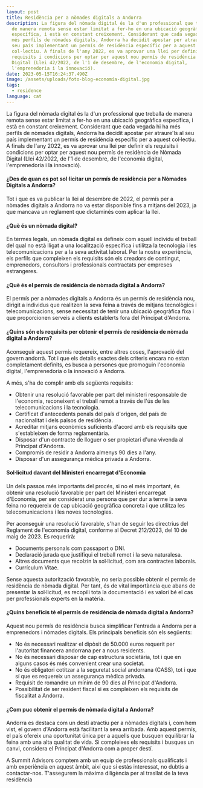 ```yaml
---
layout: post
title: Residència per a nòmades digitals a Andorra
description: La figura del nòmada digital és la d'un professional que treballa
  de manera remota sense estar limitat a fer-ho en una ubicació geogràfica
  específica, i està en constant creixement. Considerant que cada vegada hi ha
  més perfils de nòmades digitals, Andorra ha decidit apostar per atraure'ls al
  seu país implementant un permís de residència específic per a aquest
  col·lectiu. A finals de l'any 2022, es va aprovar una llei per definir els
  requisits i condicions per optar per aquest nou permís de residència de Nòmada
  Digital (Llei 42/2022, de l'1 de desembre, de l'economia digital,
  l'emprenedoria i la innovació).
date: 2023-05-15T16:24:37.490Z
image: /assets/uploads/foto-blog-economía-digital.jpg
tags:
  - residence
language: cat
---
```

La figura del nòmada digital és la d'un professional que treballa de manera remota sense estar limitat a fer-ho en una ubicació geogràfica específica, i està en constant creixement. Considerant que cada vegada hi ha més perfils de nòmades digitals, Andorra ha decidit apostar per atraure'ls al seu país implementant un permís de residència específic per a aquest col·lectiu. A finals de l'any 2022, es va aprovar una llei per definir els requisits i condicions per optar per aquest nou permís de residència de Nòmada Digital (Llei 42/2022, de l'1 de desembre, de l'economia digital, l'emprenedoria i la innovació).

#### ¿Des de quan es pot sol·licitar un permís de residència per a Nòmades Digitals a Andorra?

 Tot i que es va publicar la llei al desembre de 2022, el permís per a nòmades digitals a Andorra no va estar disponible fins a mitjans del 2023, ja que mancava un reglament que dictaminés com aplicar la llei.

#### ¿Què és un nòmada digital?

En termes legals, un nòmada digital es defineix com aquell individu el treball del qual no està lligat a una localització específica i utilitza la tecnologia i les telecomunicacions per a la seva activitat laboral. Per la nostra experiència, els perfils que compleixen els requisits són els creadors de contingut, emprenedors, consultors i professionals contractats per empreses estrangeres.

#### ¿Què és el permís de residència de nòmada digital a Andorra?

El permís per a nòmades digitals a Andorra és un permís de residència nou, dirigit a individus que realitzen la seva feina a través de mitjans tecnològics i telecomunicacions, sense necessitat de tenir una ubicació geogràfica fixa i que proporcionen serveis a clients establerts fora del Principat d'Andorra.

#### ¿Quins són els requisits per obtenir el permís de residència de nòmada digital a Andorra?

 Aconseguir aquest permís requereix, entre altres coses, l'aprovació del govern andorrà. Tot i que els detalls exactes dels criteris encara no estan completament definits, es busca a persones que promoguin l'economia digital, l'emprenedoria o la innovació a Andorra.

A més, s'ha de complir amb els següents requisits:

* Obtenir una resolució favorable per part del ministeri responsable de l'economia, reconeixent el treball remot a través de l'ús de les telecomunicacions i la tecnologia.
* Certificat d'antecedents penals del país d'origen, del país de nacionalitat i dels països de residència.
* Acreditar mitjans econòmics suficients d'acord amb els requisits que s'estableixen de forma reglamentària.
* Disposar d'un contracte de lloguer o ser propietari d'una vivenda al Principat d'Andorra.
* Compromís de residir a Andorra almenys 90 dies a l'any.
* Disposar d'un assegurança mèdica privada a Andorra.

#### Sol·licitud davant del Ministeri encarregat d'Economia

 Un dels passos més importants del procés, si no el més important, és obtenir una resolució favorable per part del Ministeri encarregat d'Economia, per ser considerat una persona que per dur a terme la seva feina no requereix de cap ubicació geogràfica concreta i que utilitza les telecomunicacions i les noves tecnologies.

Per aconseguir una resolució favorable, s'han de seguir les directrius del Reglament de l'economia digital, conforme al Decret 212/2023, del 10 de maig de 2023. Es requerirà:

* Documents personals com passaport o DNI.
* Declaració jurada que justifiqui el treball remot i la seva naturalesa.
* Altres documents que recolzin la sol·licitud, com ara contractes laborals.
* Currículum Vitae.

Sense aquesta autorització favorable, no seria possible obtenir el permís de residència de nòmada digital. Per tant, és de vital importància que abans de presentar la sol·licitud, es recopili tota la documentació i es valori bé el cas per professionals experts en la matèria.

#### ¿Quins beneficis té el permís de residència de nòmada digital a Andorra?

 Aquest nou permís de residència busca simplificar l'entrada a Andorra per a emprenedors i nòmades digitals. Els principals beneficis són els següents:

* No és necessari realitzar el dipòsit de 50.000 euros requerit per l'autoritat financera andorrana per a nous residents.
* No és necessari disposar de cap estructura societària, tot i que en alguns casos és més convenient crear una societat.
* No és obligatori cotitzar a la seguretat social andorrana (CASS), tot i que sí que es requereix un assegurança mèdica privada.
* Requisit de romandre un mínim de 90 dies al Principat d'Andorra.
* Possibilitat de ser resident fiscal si es compleixen els requisits de fiscalitat a Andorra.

#### ¿Com puc obtenir el permís de nòmada digital a Andorra?

 Andorra es destaca com un destí atractiu per a nòmades digitals i, com hem vist, el govern d'Andorra està facilitant la seva arribada. Amb aquest permís, el país ofereix una oportunitat única per a aquells que busquen equilibrar la feina amb una alta qualitat de vida. Si compleixes els requisits i busques un canvi, considera el Principat d'Andorra com a proper destí.

A Summit Advisors comptem amb un equip de professionals qualificats i amb experiència en aquest àmbit, així que si estàs interessat, no dubtis a contactar-nos. T'assegurem la màxima diligència per al trasllat de la teva residència